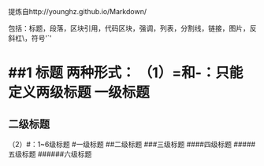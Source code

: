 
提炼自http://younghz.github.io/Markdown/

包括：标题，段落，区块引用，代码区块，强调，列表，分割线，链接，图片，反斜杠\，符号'`'

##1 标题
两种形式：
（1）=和-：只能定义两级标题
一级标题
=========
二级标题
---------
（2）#：1~6级标题
#一级标题
##二级标题
###三级标题
####四级标题
#####五级标题
######六级标题
